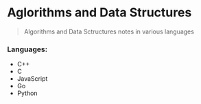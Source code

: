 # Aglorithms and Data Structures

> Algorithms and Data Sctructures notes in various languages

### Languages:
- C++
- C
- JavaScript
- Go
- Python
